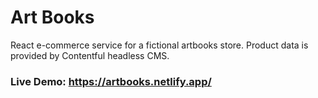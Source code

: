 # Art Books
React e-commerce service for a fictional artbooks store. Product data is provided by Contentful headless CMS.
### Live Demo: https://artbooks.netlify.app/
